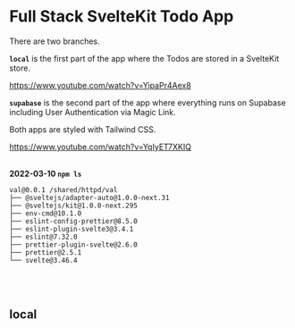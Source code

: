 # Full Stack SvelteKit Todo App

There are two branches.

**`local`** is the first part of the app where the Todos are stored in a SvelteKit store.

https://www.youtube.com/watch?v=YipaPr4Aex8

**`supabase`** is the second part of the app where everything runs on Supabase including User Authentication via Magic Link.

Both apps are styled with Tailwind CSS.

https://www.youtube.com/watch?v=YqIyET7XKIQ
</br>
</br>

**2022-03-10 `npm ls`**

```shell
val@0.0.1 /shared/httpd/val
├── @sveltejs/adapter-auto@1.0.0-next.31
├── @sveltejs/kit@1.0.0-next.295
├── env-cmd@10.1.0
├── eslint-config-prettier@8.5.0
├── eslint-plugin-svelte3@3.4.1
├── eslint@7.32.0
├── prettier-plugin-svelte@2.6.0
├── prettier@2.5.1
└── svelte@3.46.4
```

</br>
</br>

## local
